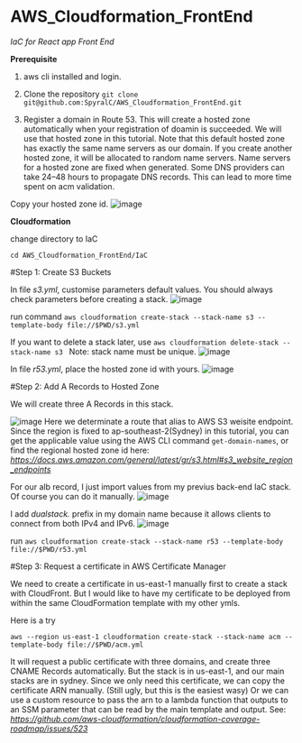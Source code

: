 # AWS_Cloudformation_FrontEnd

_IaC for React app Front End_

**Prerequisite**

1. aws cli installed and login.

2. Clone the repository 
  ```git clone git@github.com:SpyralC/AWS_Cloudformation_FrontEnd.git```
  
3. Register a domain in Route 53. This will create a hosted zone automatically when your registration of doamin is succeeded. We will use that hosted zone in this tutorial. Note that this default hosted zone has exactly the same name servers as our domain. If you create another hosted zone, it will be allocated to random name servers. Name servers for a hosted zone are fixed when generated. Some DNS providers can take 24–48 hours to propagate DNS records.  This can lead to more time spent on acm validation.

Copy your hosted zone id.
![image](https://user-images.githubusercontent.com/57895489/150567797-e4ce1972-2820-49d2-9117-f09ba47101e7.png)


**Cloudformation**

change directory to IaC
```
cd AWS_Cloudformation_FrontEnd/IaC
```
#Step 1: Create S3 Buckets

In file _s3.yml_, customise parameters default values. You should always check parameters before creating a stack. 
![image](https://user-images.githubusercontent.com/57895489/150568433-c71ef335-24fb-4429-955b-12a54f25bd55.png)

run command ```aws cloudformation create-stack --stack-name s3 --template-body file://$PWD/s3.yml```

If you want to delete a stack later, use ```aws cloudformation delete-stack --stack-name s3 ```
Note: stack name must be unique.
![image](https://user-images.githubusercontent.com/57895489/150569354-f5a09b15-0b0e-4814-806f-779775d016cb.png)

In file _r53.yml_, place the hosted zone id with yours.
![image](https://user-images.githubusercontent.com/57895489/150569939-d8a7c8ab-3508-41df-8038-18df17f27b8c.png)

#Step 2: Add A Records to Hosted Zone

We will create three A Records in this stack.

![image](https://user-images.githubusercontent.com/57895489/150570440-5f86412f-7355-4d6d-8319-9cc69016b91e.png)
Here we determinate a route that alias to AWS S3 weisite endpoint. Since the region is fixed to ap-southeast-2(Sydney) in this tutorial, you can get the applicable value using the AWS CLI command ```get-domain-names```, or find the regional hosted zone id here: _https://docs.aws.amazon.com/general/latest/gr/s3.html#s3_website_region_endpoints_

For our alb record, I just import values from my previus back-end IaC stack. Of course you can do it manually.
![image](https://user-images.githubusercontent.com/57895489/150574060-31e44065-72ce-493a-a9b9-73f021c6b53e.png)

I add _dualstack._ prefix in my domain name because it allows clients to connect from both IPv4 and IPv6. 
![image](https://user-images.githubusercontent.com/57895489/150574682-09a37008-460e-403e-9e7e-1a3456cc2dc5.png)

run ```aws cloudformation create-stack --stack-name r53 --template-body file://$PWD/r53.yml```

#Step 3: Request a certificate in AWS Certificate Manager

We need to create a certificate in us-east-1 manually first to create a stack with CloudFront. But I would like to have my certificate to be deployed from within the same CloudFormation template with my other ymls. 

Here is a try

```aws --region us-east-1 cloudformation create-stack --stack-name acm --template-body file://$PWD/acm.yml```

It will request a public certificate with three domains, and create three CNAME Records automatically. But the stack is in us-east-1, and our main stacks are in sydney. Since we only need this certificate, we can copy the certificate ARN manually. (Still ugly, but this is the easiest wasy) Or we can use a custom resource to pass the arn to a lambda function that outputs to an SSM parameter that can be read by the main template and output. See: _https://github.com/aws-cloudformation/cloudformation-coverage-roadmap/issues/523_


